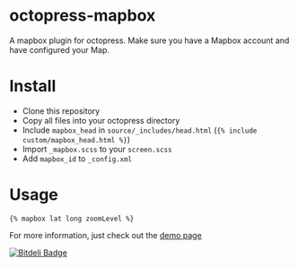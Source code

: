 octopress-mapbox
================

A mapbox plugin for octopress. Make sure you have a Mapbox account and have configured your Map.


Install
================

* Clone this repository
* Copy all files into your octopress directory
* Include `mapbox_head` in `source/_includes/head.html` (`{% include custom/mapbox_head.html %}`)
* Import `_mapbox.scss` to your `screen.scss`
* Add `mapbox_id` to `_config.xml`

Usage
================

`{% mapbox lat long zoomLevel %}`

For more information, just check out the [demo page](http://tieubao.22journeys.com/writing/2013/12/03/a-mapbox-plugin-for-octopress/)

[![Bitdeli Badge](https://d2weczhvl823v0.cloudfront.net/tieubao/octopress-mapbox/trend.png)](https://bitdeli.com/free "Bitdeli Badge")

